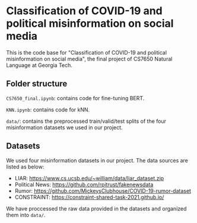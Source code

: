 # Classification of COVID-19 and political misinformation on social media

This is the code base for "Classification of COVID-19 and political misinformation on social
media", the final project of CS7650 Natural Language at Georgia Tech.

## Folder structure

`CS7650_final.ipynb`: contains code for fine-tuning BERT.

`KNN.ipynb`: contains code for kNN.

`data/`: contains the preprocessed train/valid/test splits of the four misinformation datasets we used in our project.

## Datasets

We used four misinformation datasets in our project. The data sources are listed as below:
- LIAR: https://www.cs.ucsb.edu/~william/data/liar_dataset.zip
- Political News: https://github.com/rpitrust/fakenewsdata
- Rumor: https://github.com/MickeysClubhouse/COVID-19-rumor-dataset
- CONSTRAINT: https://constraint-shared-task-2021.github.io/

We have proccessed the raw data provided in the datasets and organized them into `data/`.
